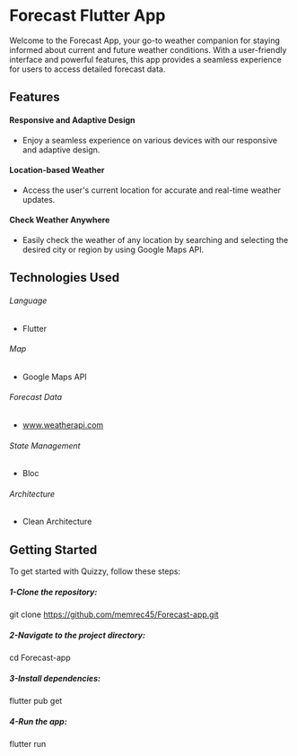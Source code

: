 # Forecast Flutter App
Welcome to the Forecast App, your go-to weather companion for staying informed about current and future weather conditions. With a user-friendly interface and powerful features, this app provides a seamless experience for users to access detailed forecast data.

## Features
#### Responsive and Adaptive Design
- Enjoy a seamless experience on various devices with our responsive and adaptive design.

#### Location-based Weather
- Access the user's current location for accurate and real-time weather updates.

#### Check Weather Anywhere
- Easily check the weather of any location by searching and selecting the desired city or region by using Google Maps API.

## Technologies Used
###### Language
* Flutter
###### Map
* Google Maps API
###### Forecast Data
* www.weatherapi.com
###### State Management
* Bloc
###### Architecture
* Clean Architecture


## Getting Started

To get started with Quizzy, follow these steps:
##### 1-Clone the repository:
git clone https://github.com/memrec45/Forecast-app.git

##### 2-Navigate to the project directory:
cd Forecast-app

##### 3-Install dependencies:
flutter pub get

##### 4-Run the app:
flutter run
